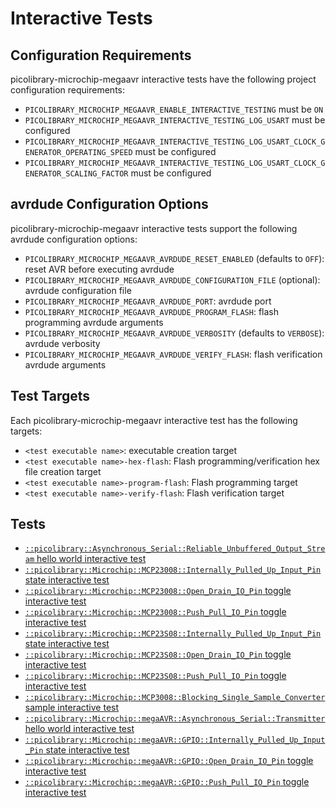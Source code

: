 # Interactive Tests

## Configuration Requirements
picolibrary-microchip-megaavr interactive tests have the following project configuration
requirements:
- `PICOLIBRARY_MICROCHIP_MEGAAVR_ENABLE_INTERACTIVE_TESTING` must be `ON`
- `PICOLIBRARY_MICROCHIP_MEGAAVR_INTERACTIVE_TESTING_LOG_USART` must be configured
- `PICOLIBRARY_MICROCHIP_MEGAAVR_INTERACTIVE_TESTING_LOG_USART_CLOCK_GENERATOR_OPERATING_SPEED`
  must be configured
- `PICOLIBRARY_MICROCHIP_MEGAAVR_INTERACTIVE_TESTING_LOG_USART_CLOCK_GENERATOR_SCALING_FACTOR`
  must be configured

## avrdude Configuration Options
picolibrary-microchip-megaavr interactive tests support the following avrdude
configuration options:
- `PICOLIBRARY_MICROCHIP_MEGAAVR_AVRDUDE_RESET_ENABLED` (defaults to `OFF`): reset AVR
  before executing avrdude
- `PICOLIBRARY_MICROCHIP_MEGAAVR_AVRDUDE_CONFIGURATION_FILE` (optional): avrdude
  configuration file
- `PICOLIBRARY_MICROCHIP_MEGAAVR_AVRDUDE_PORT`: avrdude port
- `PICOLIBRARY_MICROCHIP_MEGAAVR_AVRDUDE_PROGRAM_FLASH`: flash programming avrdude
  arguments
- `PICOLIBRARY_MICROCHIP_MEGAAVR_AVRDUDE_VERBOSITY` (defaults to `VERBOSE`): avrdude
  verbosity
- `PICOLIBRARY_MICROCHIP_MEGAAVR_AVRDUDE_VERIFY_FLASH`: flash verification avrdude
  arguments

## Test Targets
Each picolibrary-microchip-megaavr interactive test has the following targets:
- `<test executable name>`: executable creation target
- `<test executable name>-hex-flash`: Flash programming/verification hex file creation
  target
- `<test executable name>-program-flash`: Flash programming target
- `<test executable name>-verify-flash`: Flash verification target

## Tests
- [`::picolibrary::Asynchronous_Serial::Reliable_Unbuffered_Output_Stream` hello world interactive test](test-interactive/picolibrary/asynchronous_serial/reliable_unbuffered_output_stream/hello_world.md)
- [`::picolibrary::Microchip::MCP23008::Internally_Pulled_Up_Input_Pin` state interactive test](test-interactive/picolibrary/microchip/mcp23008/internally_pulled_up_input_pin/state.md)
- [`::picolibrary::Microchip::MCP23008::Open_Drain_IO_Pin` toggle interactive test](test-interactive/picolibrary/microchip/mcp23008/open_drain_io_pin/toggle.md)
- [`::picolibrary::Microchip::MCP23008::Push_Pull_IO_Pin` toggle interactive test](test-interactive/picolibrary/microchip/mcp23008/push_pull_io_pin/toggle.md)
- [`::picolibrary::Microchip::MCP23S08::Internally_Pulled_Up_Input_Pin` state interactive test](test-interactive/picolibrary/microchip/mcp23s08/internally_pulled_up_input_pin/state.md)
- [`::picolibrary::Microchip::MCP23S08::Open_Drain_IO_Pin` toggle interactive test](test-interactive/picolibrary/microchip/mcp23s08/open_drain_io_pin/toggle.md)
- [`::picolibrary::Microchip::MCP23S08::Push_Pull_IO_Pin` toggle interactive test](test-interactive/picolibrary/microchip/mcp23s08/push_pull_io_pin/toggle.md)
- [`::picolibrary::Microchip::MCP3008::Blocking_Single_Sample_Converter` sample interactive test](test-interactive/picolibrary/microchip/mcp3008/blocking_single_sample_converter/sample.md)
- [`::picolibrary::Microchip::megaAVR::Asynchronous_Serial::Transmitter` hello world interactive test](test-interactive/picolibrary/microchip/megaavr/asynchronous_serial/transmitter/hello_world.md)
- [`::picolibrary::Microchip::megaAVR::GPIO::Internally_Pulled_Up_Input_Pin` state interactive test](test-interactive/picolibrary/microchip/megaavr/gpio/internally_pulled_up_input_pin/state.md)
- [`::picolibrary::Microchip::megaAVR::GPIO::Open_Drain_IO_Pin` toggle interactive test](test-interactive/picolibrary/microchip/megaavr/gpio/open_drain_io_pin/toggle.md)
- [`::picolibrary::Microchip::megaAVR::GPIO::Push_Pull_IO_Pin` toggle interactive test](test-interactive/picolibrary/microchip/megaavr/gpio/push_pull_io_pin/toggle.md)
